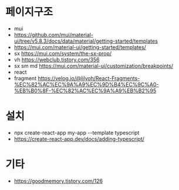 # 페이지구조
* mui
* https://github.com/mui/material-ui/tree/v5.8.3/docs/data/material/getting-started/templates
* https://mui.com/material-ui/getting-started/templates/
* sx https://mui.com/system/the-sx-prop/
* vh https://webclub.tistory.com/356
* sx sm md https://mui.com/material-ui/customization/breakpoints/
* react
* fragment https://velog.io/@lilyoh/React-Fragments-%EC%82%AC%EC%9A%A9%EC%9D%B4%EC%9C%A0-%EB%B0%8F-%EC%82%AC%EC%9A%A9%EB%B2%95



# 설치
* npx create-react-app my-app --template typescript
* https://create-react-app.dev/docs/adding-typescript/

# 기타
* https://goodmemory.tistory.com/126